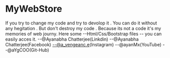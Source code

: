 # MyWebStore
If you try to change my code and try to devolop it . You can do it without any hegitation . But don't destroy my code . Because its not a code it's my memories of web journy. Here some --Html/Css/Bootstrap files -- you can easily acces it.
--@Ayanabha Chatterjee(Linkdin)
--@Ayanabha Chatterjee(Facebook)
--@a_vengeanc.e(Instagram)
--@ayanMx(YouTube)
--@aYgCOO(Git-Hub)

